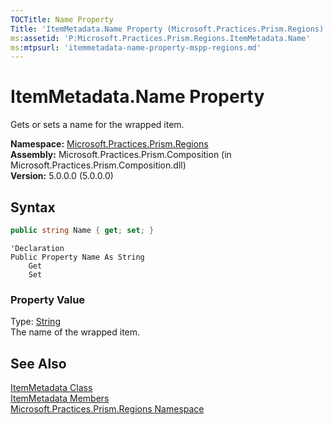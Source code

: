 ```yaml
---
TOCTitle: Name Property
Title: 'ItemMetadata.Name Property (Microsoft.Practices.Prism.Regions)'
ms:assetid: 'P:Microsoft.Practices.Prism.Regions.ItemMetadata.Name'
ms:mtpsurl: 'itemmetadata-name-property-mspp-regions.md'
---
```


# ItemMetadata.Name Property

Gets or sets a name for the wrapped item.

**Namespace:** [Microsoft.Practices.Prism.Regions](/patterns-practices/reference/mspp-regions-behaviors-namespace)<br/>
**Assembly:** Microsoft.Practices.Prism.Composition (in Microsoft.Practices.Prism.Composition.dll)<br/>
**Version:** 5.0.0.0 (5.0.0.0)

## Syntax
```C#
public string Name { get; set; }
```

```VB
'Declaration
Public Property Name As String
	Get
	Set
```

### Property Value

Type: [String](http://msdn.microsoft.com/en-us/library/s1wwdcbf)  
The name of the wrapped item.

## See Also

[ItemMetadata Class](/patterns-practices/reference/itemmetadata-class-mspp-regions)<br/>
[ItemMetadata Members](/patterns-practices/reference/itemmetadata-members-mspp-regions)<br/>
[Microsoft.Practices.Prism.Regions Namespace](/patterns-practices/reference/mspp-regions-behaviors-namespace)<br/>
